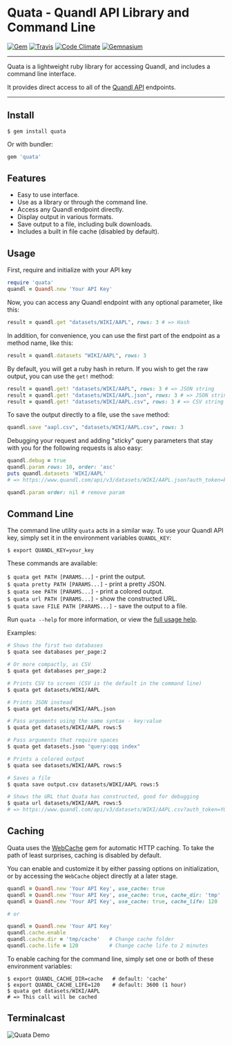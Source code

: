 Quata - Quandl API Library and Command Line
==================================================

[![Gem](https://img.shields.io/gem/v/quata.svg?style=flat-square)](https://rubygems.org/gems/quata)
[![Travis](https://img.shields.io/travis/DannyBen/quata.svg?style=flat-square)](https://travis-ci.org/DannyBen/quata)
[![Code Climate](https://img.shields.io/codeclimate/github/DannyBen/quata.svg?style=flat-square)](https://codeclimate.com/github/DannyBen/quata)
[![Gemnasium](https://img.shields.io/gemnasium/DannyBen/quata.svg?style=flat-square)](https://gemnasium.com/DannyBen/quata)

---

Quata is a lightweight ruby library for accessing Quandl, and includes 
a command line interface.

It provides direct access to all of the [Quandl API][1] endpoints.

---

Install
--------------------------------------------------

```
$ gem install quata
```

Or with bundler:

```ruby
gem 'quata'
```

Features
--------------------------------------------------

* Easy to use interface.
* Use as a library or through the command line.
* Access any Quandl endpoint directly.
* Display output in various formats.
* Save output to a file, including bulk downloads.
* Includes a built in file cache (disabled by default).

Usage
--------------------------------------------------

First, require and initialize with your API key

```ruby
require 'quata'
quandl = Quandl.new 'Your API Key'
```

Now, you can access any Quandl endpoint with any optional parameter, like
this:

```ruby
result = quandl.get "datasets/WIKI/AAPL", rows: 3 # => Hash
```

In addition, for convenience, you can use the first part of the endpoint as
a method name, like this:

```ruby
result = quandl.datasets "WIKI/AAPL", rows: 3
```

By default, you will get a ruby hash in return. If you wish to get the raw
output, you can use the `get!` method:

```ruby
result = quandl.get! "datasets/WIKI/AAPL", rows: 3 # => JSON string
result = quandl.get! "datasets/WIKI/AAPL.json", rows: 3 # => JSON string
result = quandl.get! "datasets/WIKI/AAPL.csv", rows: 3 # => CSV string
```

To save the output directly to a file, use the `save` method:

```ruby
quandl.save "aapl.csv", "datasets/WIKI/AAPL.csv", rows: 3
```

Debugging your request and adding "sticky" query parameters that stay with
you for the following requests is also easy:

```ruby
quandl.debug = true
quandl.param rows: 10, order: 'asc'
puts quandl.datasets 'WIKI/AAPL'
# => https://www.quandl.com/api/v3/datasets/WIKI/AAPL.json?auth_token=key&rows=10&order=asc

quandl.param order: nil # remove param
```

Command Line
--------------------------------------------------

The command line utility `quata` acts in a similar way. To use your Quandl
API key, simply set it in the environment variables `QUANDL_KEY`:

`$ export QUANDL_KEY=your_key`

These commands are available:

`$ quata get PATH [PARAMS...]` - print the output.  
`$ quata pretty PATH [PARAMS...]` - print a pretty JSON.  
`$ quata see PATH [PARAMS...]` - print a colored output.  
`$ quata url PATH [PARAMS...]` - show the constructed URL.  
`$ quata save FILE PATH [PARAMS...]` - save the output to a file.  

Run `quata --help` for more information, or view the [full usage help][2].

Examples:

```bash
# Shows the first two databases 
$ quata see databases per_page:2

# Or more compactly, as CSV
$ quata get databases per_page:2

# Prints CSV to screen (CSV is the default in the command line)
$ quata get datasets/WIKI/AAPL

# Prints JSON instead
$ quata get datasets/WIKI/AAPL.json

# Pass arguments using the same syntax - key:value
$ quata get datasets/WIKI/AAPL rows:5

# Pass arguments that require spaces
$ quata get datasets.json "query:qqq index"

# Prints a colored output
$ quata see datasets/WIKI/AAPL rows:5

# Saves a file
$ quata save output.csv datasets/WIKI/AAPL rows:5

# Shows the URL that Quata has constructed, good for debugging
$ quata url datasets/WIKI/AAPL rows:5
# => https://www.quandl.com/api/v3/datasets/WIKI/AAPL.csv?auth_token=YOUR_KEY&rows=5
```

Caching
--------------------------------------------------

Quata uses the [WebCache][3] gem for automatic HTTP caching.
To take the path of least surprises, caching is disabled by default.

You can enable and customize it by either passing options on 
initialization, or by accessing the `WebCache` object directly at 
a later stage.

```ruby
quandl = Quandl.new 'Your API Key', use_cache: true
quandl = Quandl.new 'Your API Key', use_cache: true, cache_dir: 'tmp'
quandl = Quandl.new 'Your API Key', use_cache: true, cache_life: 120

# or 

quandl = Quandl.new 'Your API Key'
quandl.cache.enable
quandl.cache.dir = 'tmp/cache'   # Change cache folder
quandl.cache.life = 120          # Change cache life to 2 minutes
```

To enable caching for the command line, simply set one or both of 
these environment variables:

```
$ export QUANDL_CACHE_DIR=cache   # default: 'cache'
$ export QUANDL_CACHE_LIFE=120    # default: 3600 (1 hour)
$ quata get datasets/WIKI/AAPL
# => This call will be cached
```


Terminalcast
--------------------------------------------------

![Quata Demo](https://raw.githubusercontent.com/DannyBen/quata/master/demo.gif "Quata Demo")

[1]: https://www.quandl.com/blog/getting-started-with-the-quandl-api
[2]: https://github.com/DannyBen/quata/blob/master/lib/quata/docopt.txt
[3]: https://github.com/DannyBen/webcache
